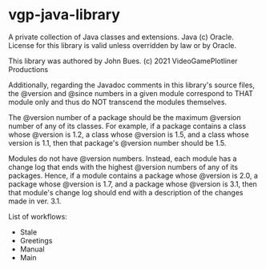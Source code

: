 # vgp-java-library

A private collection of Java classes and extensions. Java (c) Oracle. License
for this library is valid unless overridden by law or by Oracle.

This library was authored by John Bues.
(c) 2021 VideoGamePlotliner Productions

Additionally, regarding the Javadoc comments in this library's source files,
the @version and @since numbers in a given module correspond to THAT module
only and thus do NOT transcend the modules themselves.

The @version number of a package should be the maximum @version number of any
of its classes. For example, if a package contains a class whose @version is
1.2, a class whose @version is 1.5, and a class whose version is 1.1, then
that package's @version number should be 1.5.

Modules do not have @version numbers. Instead, each module has a change log
that ends with the highest @version numbers of any of its packages. Hence, if
a module contains a package whose @version is 2.0, a package whose @version
is 1.7, and a package whose @version is 3.1, then that module's change log
should end with a description of the changes made in ver. 3.1.

List of workflows:
- Stale
- Greetings
- Manual
- Main
